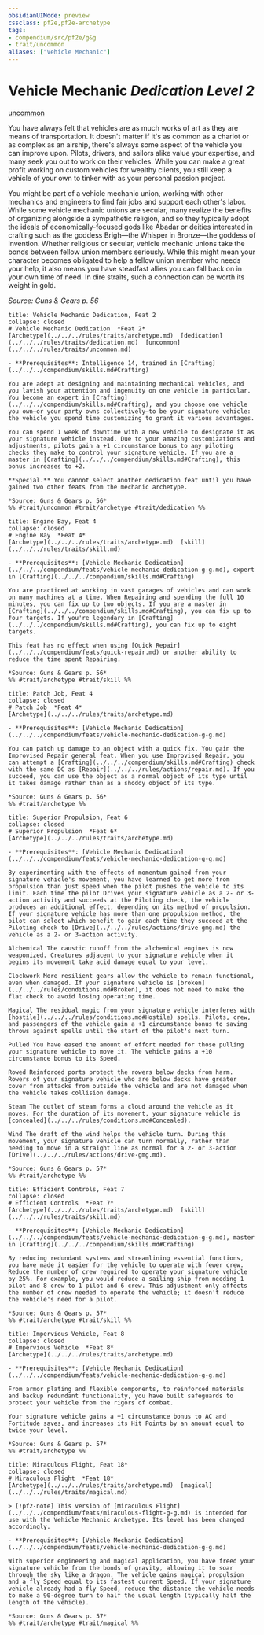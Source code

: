 ```yaml
---
obsidianUIMode: preview
cssclass: pf2e,pf2e-archetype
tags:
- compendium/src/pf2e/g&g
- trait/uncommon
aliases: ["Vehicle Mechanic"]
---
```

# Vehicle Mechanic *Dedication Level 2*  
[uncommon](../../../Rules/traits/uncommon.md)  

You have always felt that vehicles are as much works of art as they are means of transportation. It doesn't matter if it's as common as a chariot or as complex as an airship, there's always some aspect of the vehicle you can improve upon. Pilots, drivers, and sailors alike value your expertise, and many seek you out to work on their vehicles. While you can make a great profit working on custom vehicles for wealthy clients, you still keep a vehicle of your own to tinker with as your personal passion project.

You might be part of a vehicle mechanic union, working with other mechanics and engineers to find fair jobs and support each other's labor. While some vehicle mechanic unions are secular, many realize the benefits of organizing alongside a sympathetic religion, and so they typically adopt the ideals of economically-focused gods like Abadar or deities interested in crafting such as the goddess Brigh—the Whisper in Bronze—the goddess of invention. Whether religious or secular, vehicle mechanic unions take the bonds between fellow union members seriously. While this might mean your character becomes obligated to help a fellow union member who needs your help, it also means you have steadfast allies you can fall back on in your own time of need. In dire straits, such a connection can be worth its weight in gold.

*Source: Guns & Gears p. 56*

```ad-embed-feat
title: Vehicle Mechanic Dedication, Feat 2
collapse: closed
# Vehicle Mechanic Dedication  *Feat 2*  
[Archetype](../../../rules/traits/archetype.md)  [dedication](../../../rules/traits/dedication.md)  [uncommon](../../../rules/traits/uncommon.md)  

- **Prerequisites**: Intelligence 14, trained in [Crafting](../../../compendium/skills.md#Crafting)

You are adept at designing and maintaining mechanical vehicles, and you lavish your attention and ingenuity on one vehicle in particular. You become an expert in [Crafting](../../../compendium/skills.md#Crafting), and you choose one vehicle you own—or your party owns collectively—to be your signature vehicle: the vehicle you spend time customizing to grant it various advantages.

You can spend 1 week of downtime with a new vehicle to designate it as your signature vehicle instead. Due to your amazing customizations and adjustments, pilots gain a +1 circumstance bonus to any piloting checks they make to control your signature vehicle. If you are a master in [Crafting](../../../compendium/skills.md#Crafting), this bonus increases to +2.

**Special.** You cannot select another dedication feat until you have gained two other feats from the mechanic archetype.

*Source: Guns & Gears p. 56*  
%% #trait/uncommon #trait/archetype #trait/dedication %%
```  

```ad-embed-feat
title: Engine Bay, Feat 4
collapse: closed
# Engine Bay  *Feat 4*  
[Archetype](../../../rules/traits/archetype.md)  [skill](../../../rules/traits/skill.md)  

- **Prerequisites**: [Vehicle Mechanic Dedication](../../../compendium/feats/vehicle-mechanic-dedication-g-g.md), expert in [Crafting](../../../compendium/skills.md#Crafting)

You are practiced at working in vast garages of vehicles and can work on many machines at a time. When Repairing and spending the full 10 minutes, you can fix up to two objects. If you are a master in [Crafting](../../../compendium/skills.md#Crafting), you can fix up to four targets. If you're legendary in [Crafting](../../../compendium/skills.md#Crafting), you can fix up to eight targets.

This feat has no effect when using [Quick Repair](../../../compendium/feats/quick-repair.md) or another ability to reduce the time spent Repairing.

*Source: Guns & Gears p. 56*  
%% #trait/archetype #trait/skill %%
```  

```ad-embed-feat
title: Patch Job, Feat 4
collapse: closed
# Patch Job  *Feat 4*  
[Archetype](../../../rules/traits/archetype.md)  

- **Prerequisites**: [Vehicle Mechanic Dedication](../../../compendium/feats/vehicle-mechanic-dedication-g-g.md)

You can patch up damage to an object with a quick fix. You gain the Improvised Repair general feat. When you use Improvised Repair, you can attempt a [Crafting](../../../compendium/skills.md#Crafting) check with the same DC as [Repair](../../../rules/actions/repair.md). If you succeed, you can use the object as a normal object of its type until it takes damage rather than as a shoddy object of its type.

*Source: Guns & Gears p. 56*  
%% #trait/archetype %%
```  

```ad-embed-feat
title: Superior Propulsion, Feat 6
collapse: closed
# Superior Propulsion  *Feat 6*  
[Archetype](../../../rules/traits/archetype.md)  

- **Prerequisites**: [Vehicle Mechanic Dedication](../../../compendium/feats/vehicle-mechanic-dedication-g-g.md)

By experimenting with the effects of momentum gained from your signature vehicle's movement, you have learned to get more from propulsion than just speed when the pilot pushes the vehicle to its limit. Each time the pilot Drives your signature vehicle as a 2- or 3-action activity and succeeds at the Piloting check, the vehicle produces an additional effect, depending on its method of propulsion. If your signature vehicle has more than one propulsion method, the pilot can select which benefit to gain each time they succeed at the Piloting check to [Drive](../../../rules/actions/drive-gmg.md) the vehicle as a 2- or 3-action activity.

Alchemical The caustic runoff from the alchemical engines is now weaponized. Creatures adjacent to your signature vehicle when it begins its movement take acid damage equal to your level.

Clockwork More resilient gears allow the vehicle to remain functional, even when damaged. If your signature vehicle is [broken](../../../rules/conditions.md#Broken), it does not need to make the flat check to avoid losing operating time.

Magical The residual magic from your signature vehicle interferes with [hostile](../../../rules/conditions.md#Hostile) spells. Pilots, crew, and passengers of the vehicle gain a +1 circumstance bonus to saving throws against spells until the start of the pilot's next turn.

Pulled You have eased the amount of effort needed for those pulling your signature vehicle to move it. The vehicle gains a +10 circumstance bonus to its Speed.

Rowed Reinforced ports protect the rowers below decks from harm. Rowers of your signature vehicle who are below decks have greater cover from attacks from outside the vehicle and are not damaged when the vehicle takes collision damage.

Steam The outlet of steam forms a cloud around the vehicle as it moves. For the duration of its movement, your signature vehicle is [concealed](../../../rules/conditions.md#Concealed).

Wind The draft of the wind helps the vehicle turn. During this movement, your signature vehicle can turn normally, rather than needing to move in a straight line as normal for a 2- or 3-action [Drive](../../../rules/actions/drive-gmg.md).

*Source: Guns & Gears p. 57*  
%% #trait/archetype %%
```  

```ad-embed-feat
title: Efficient Controls, Feat 7
collapse: closed
# Efficient Controls  *Feat 7*  
[Archetype](../../../rules/traits/archetype.md)  [skill](../../../rules/traits/skill.md)  

- **Prerequisites**: [Vehicle Mechanic Dedication](../../../compendium/feats/vehicle-mechanic-dedication-g-g.md), master in [Crafting](../../../compendium/skills.md#Crafting)

By reducing redundant systems and streamlining essential functions, you have made it easier for the vehicle to operate with fewer crew. Reduce the number of crew required to operate your signature vehicle by 25%. For example, you would reduce a sailing ship from needing 1 pilot and 8 crew to 1 pilot and 6 crew. This adjustment only affects the number of crew needed to operate the vehicle; it doesn't reduce the vehicle's need for a pilot.

*Source: Guns & Gears p. 57*  
%% #trait/archetype #trait/skill %%
```  

```ad-embed-feat
title: Impervious Vehicle, Feat 8
collapse: closed
# Impervious Vehicle  *Feat 8*  
[Archetype](../../../rules/traits/archetype.md)  

- **Prerequisites**: [Vehicle Mechanic Dedication](../../../compendium/feats/vehicle-mechanic-dedication-g-g.md)

From armor plating and flexible components, to reinforced materials and backup redundant functionality, you have built safeguards to protect your vehicle from the rigors of combat.

Your signature vehicle gains a +1 circumstance bonus to AC and Fortitude saves, and increases its Hit Points by an amount equal to twice your level.

*Source: Guns & Gears p. 57*  
%% #trait/archetype %%
```  

```ad-embed-feat
title: Miraculous Flight, Feat 18*
collapse: closed
# Miraculous Flight  *Feat 18*  
[Archetype](../../../rules/traits/archetype.md)  [magical](../../../rules/traits/magical.md)  

> [!pf2-note] This version of [Miraculous Flight](../../../compendium/feats/miraculous-flight-g-g.md) is intended for use with the Vehicle Mechanic Archetype. Its level has been changed accordingly.

- **Prerequisites**: [Vehicle Mechanic Dedication](../../../compendium/feats/vehicle-mechanic-dedication-g-g.md)

With superior engineering and magical application, you have freed your signature vehicle from the bonds of gravity, allowing it to soar through the sky like a dragon. The vehicle gains magical propulsion and a fly Speed equal to its fastest current Speed. If your signature vehicle already had a fly Speed, reduce the distance the vehicle needs to make a 90-degree turn to half the usual length (typically half the length of the vehicle).

*Source: Guns & Gears p. 57*  
%% #trait/archetype #trait/magical %%
```

